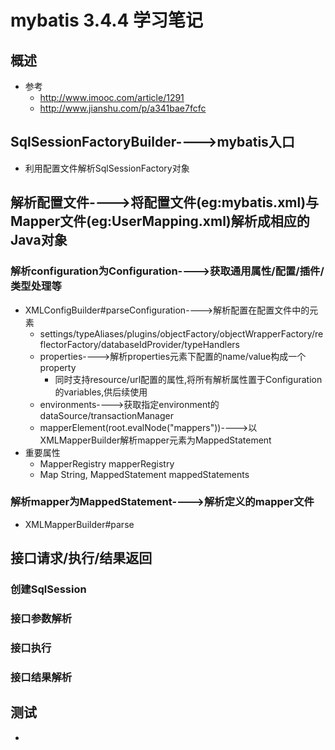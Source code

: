 # mybatis 3.4.4 学习笔记
## 概述
- 参考
  - http://www.imooc.com/article/1291
  - http://www.jianshu.com/p/a341bae7fcfc
## SqlSessionFactoryBuilder---->mybatis入口
- 利用配置文件解析SqlSessionFactory对象
## 解析配置文件---->将配置文件(eg:mybatis.xml)与Mapper文件(eg:UserMapping.xml)解析成相应的Java对象
### 解析configuration为Configuration---->获取通用属性/配置/插件/类型处理等
- XMLConfigBuilder#parseConfiguration---->解析配置在配置文件中的元素
  - settings/typeAliases/plugins/objectFactory/objectWrapperFactory/reflectorFactory/databaseIdProvider/typeHandlers
  - properties---->解析properties元素下配置的name/value构成一个property
    - 同时支持resource/url配置的属性,将所有解析属性置于Configuration的variables,供后续使用
  - environments---->获取指定environment的dataSource/transactionManager
  - mapperElement(root.evalNode("mappers"))---->以XMLMapperBuilder解析mapper元素为MappedStatement
- 重要属性
  - MapperRegistry mapperRegistry
  - Map String, MappedStatement mappedStatements
### 解析mapper为MappedStatement---->解析定义的mapper文件
- XMLMapperBuilder#parse
## 接口请求/执行/结果返回
### 创建SqlSession
### 接口参数解析
### 接口执行
### 接口结果解析
## 测试
-